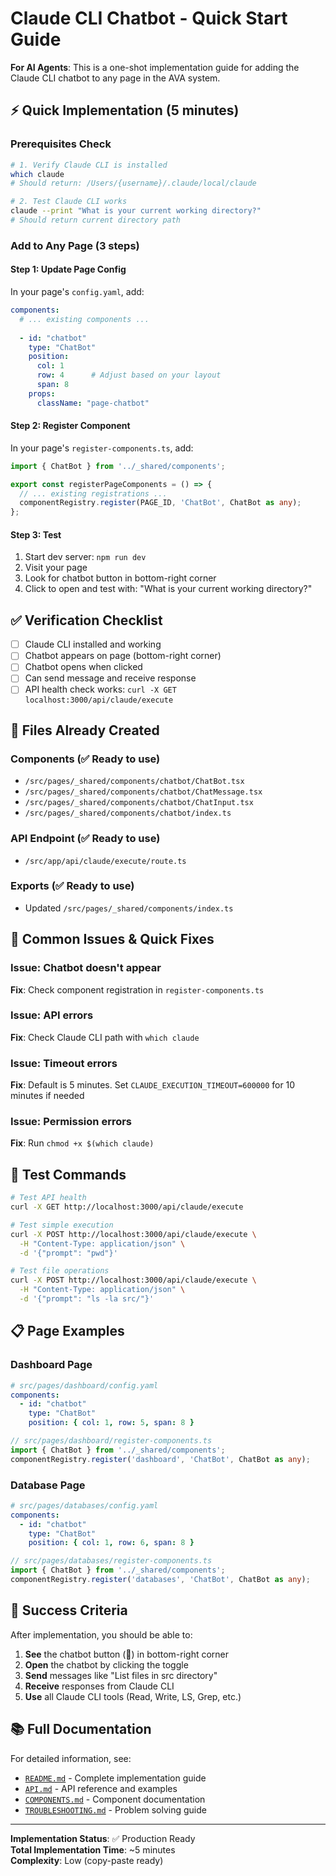 # Claude CLI Chatbot - Quick Start Guide

**For AI Agents**: This is a one-shot implementation guide for adding the Claude CLI chatbot to any page in the AVA system.

## ⚡ Quick Implementation (5 minutes)

### Prerequisites Check
```bash
# 1. Verify Claude CLI is installed
which claude
# Should return: /Users/{username}/.claude/local/claude

# 2. Test Claude CLI works
claude --print "What is your current working directory?"
# Should return current directory path
```

### Add to Any Page (3 steps)

#### Step 1: Update Page Config
In your page's `config.yaml`, add:
```yaml
components:
  # ... existing components ...
  
  - id: "chatbot"
    type: "ChatBot"
    position:
      col: 1
      row: 4      # Adjust based on your layout
      span: 8
    props:
      className: "page-chatbot"
```

#### Step 2: Register Component
In your page's `register-components.ts`, add:
```typescript
import { ChatBot } from '../_shared/components';

export const registerPageComponents = () => {
  // ... existing registrations ...
  componentRegistry.register(PAGE_ID, 'ChatBot', ChatBot as any);
};
```

#### Step 3: Test
1. Start dev server: `npm run dev`
2. Visit your page
3. Look for chatbot button in bottom-right corner
4. Click to open and test with: "What is your current working directory?"

## ✅ Verification Checklist

- [ ] Claude CLI installed and working
- [ ] Chatbot appears on page (bottom-right corner)
- [ ] Chatbot opens when clicked
- [ ] Can send message and receive response
- [ ] API health check works: `curl -X GET localhost:3000/api/claude/execute`

## 🔧 Files Already Created

### Components (✅ Ready to use)
- `/src/pages/_shared/components/chatbot/ChatBot.tsx`
- `/src/pages/_shared/components/chatbot/ChatMessage.tsx`  
- `/src/pages/_shared/components/chatbot/ChatInput.tsx`
- `/src/pages/_shared/components/chatbot/index.ts`

### API Endpoint (✅ Ready to use)
- `/src/app/api/claude/execute/route.ts`

### Exports (✅ Ready to use)
- Updated `/src/pages/_shared/components/index.ts`

## 🚨 Common Issues & Quick Fixes

### Issue: Chatbot doesn't appear
**Fix**: Check component registration in `register-components.ts`

### Issue: API errors
**Fix**: Check Claude CLI path with `which claude`

### Issue: Timeout errors  
**Fix**: Default is 5 minutes. Set `CLAUDE_EXECUTION_TIMEOUT=600000` for 10 minutes if needed

### Issue: Permission errors
**Fix**: Run `chmod +x $(which claude)`

## 🧪 Test Commands

```bash
# Test API health
curl -X GET http://localhost:3000/api/claude/execute

# Test simple execution
curl -X POST http://localhost:3000/api/claude/execute \
  -H "Content-Type: application/json" \
  -d '{"prompt": "pwd"}'

# Test file operations
curl -X POST http://localhost:3000/api/claude/execute \
  -H "Content-Type: application/json" \
  -d '{"prompt": "ls -la src/"}'
```

## 📋 Page Examples

### Dashboard Page
```yaml
# src/pages/dashboard/config.yaml
components:
  - id: "chatbot"
    type: "ChatBot"
    position: { col: 1, row: 5, span: 8 }
```

```typescript
// src/pages/dashboard/register-components.ts
import { ChatBot } from '../_shared/components';
componentRegistry.register('dashboard', 'ChatBot', ChatBot as any);
```

### Database Page  
```yaml
# src/pages/databases/config.yaml
components:
  - id: "chatbot"
    type: "ChatBot"
    position: { col: 1, row: 6, span: 8 }
```

```typescript
// src/pages/databases/register-components.ts
import { ChatBot } from '../_shared/components';
componentRegistry.register('databases', 'ChatBot', ChatBot as any);
```

## 🎯 Success Criteria

After implementation, you should be able to:
1. **See** the chatbot button (🤖) in bottom-right corner
2. **Open** the chatbot by clicking the toggle
3. **Send** messages like "List files in src directory"
4. **Receive** responses from Claude CLI
5. **Use** all Claude CLI tools (Read, Write, LS, Grep, etc.)

## 📚 Full Documentation

For detailed information, see:
- [`README.md`](README.md) - Complete implementation guide
- [`API.md`](API.md) - API reference and examples
- [`COMPONENTS.md`](COMPONENTS.md) - Component documentation
- [`TROUBLESHOOTING.md`](TROUBLESHOOTING.md) - Problem solving guide

---

**Implementation Status**: ✅ Production Ready  
**Total Implementation Time**: ~5 minutes  
**Complexity**: Low (copy-paste ready)